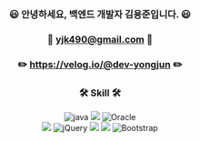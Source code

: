 <div align="center">

###  😃 안녕하세요, 백엔드 개발자 김용준입니다. 😃
###  📧 yjk490@gmail.com 📧
###  ✏️ https://velog.io/@dev-yongjun ✏️

### 🛠️ Skill 🛠️
![java](https://img.shields.io/badge/Java-11-DEB887?style=flat)
<img src="https://img.shields.io/badge/Spring-6DB33F?style=flat&logo=Spring&logoColor=white"/>
![Oracle](https://img.shields.io/badge/Oracle-F80000?style=flat&logo=oracle&logoColor=white)   
<img src="https://img.shields.io/badge/JavaScript-F7DF1E?style=flat&logo=JavaScript&logoColor=black"/>
![jQuery](https://img.shields.io/badge/jquery-%230769AD.svg?style=flat&logo=jquery&logoColor=white)
<img src="https://img.shields.io/badge/HTML5-E34F26?style=flat&logo=HTML5&logoColor=white" />
<img src="https://img.shields.io/badge/CSS3-1572B6?style=flat&logo=CSS3&logoColor=white" />
![Bootstrap](https://img.shields.io/badge/bootstrap-%23563D7C.svg?style=flat&logo=bootstrap&logoColor=white)

</div>
